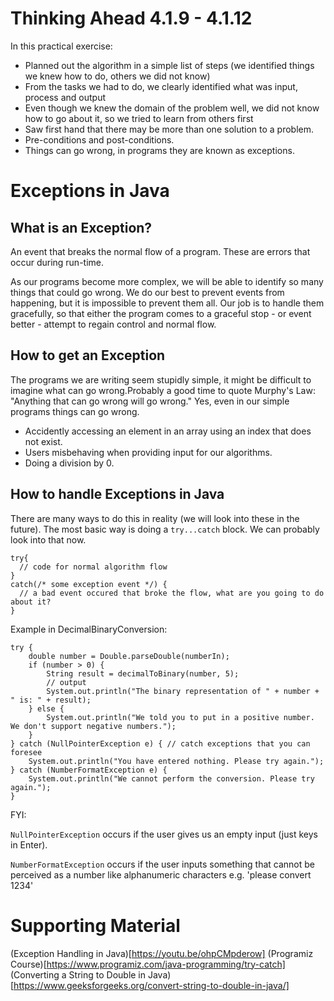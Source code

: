 # Thinking Ahead 4.1.9 - 4.1.12

In this practical exercise:
- Planned out the algorithm in a simple list of steps (we identified things we knew how to do, others we did not know)
- From the tasks we had to do, we clearly identified what was input, process and output
- Even though we knew the domain of the problem well, we did not know how to go about it, so we tried to learn from others first
- Saw first hand that there may be more than one solution to a problem.
- Pre-conditions and post-conditions.
- Things can go wrong, in programs they are known as exceptions.

# Exceptions in Java

## What is an Exception?

An event that breaks the normal flow of a program. These are errors that occur during run-time.

As our programs become more complex, we will be able to identify so many things that could go wrong. We do our best to prevent events from happening, but it is impossible to prevent them all. Our job is to handle them gracefully, so that either the program comes to a graceful stop - or event better - attempt to regain control and normal flow. 

## How to get an Exception

The programs we are writing seem stupidly simple, it might be difficult to imagine what can go wrong.Probably a good time to quote Murphy's Law: "Anything that can go wrong will go wrong." Yes, even in our simple programs things can go wrong.

- Accidently accessing an element in an array using an index that does not exist.
- Users misbehaving when providing input for our algorithms.
- Doing a division by 0.

## How to handle Exceptions in Java

There are many ways to do this in reality (we will look into these in the future). The most basic way is doing a `try...catch` block. We can probably look into that now.

```
try{
  // code for normal algorithm flow
}
catch(/* some exception event */) {
  // a bad event occured that broke the flow, what are you going to do about it?
}
```

Example in DecimalBinaryConversion:

```
try {
    double number = Double.parseDouble(numberIn);
    if (number > 0) {
        String result = decimalToBinary(number, 5);
        // output
        System.out.println("The binary representation of " + number + " is: " + result);
    } else {
        System.out.println("We told you to put in a positive number. We don't support negative numbers.");
    } 
} catch (NullPointerException e) { // catch exceptions that you can foresee
    System.out.println("You have entered nothing. Please try again.");
} catch (NumberFormatException e) {
    System.out.println("We cannot perform the conversion. Please try again.");
}
```
FYI:

`NullPointerException` occurs if the user gives us an empty input (just keys in Enter).

`NumberFormatException` occurs if the user inputs something that cannot be perceived as a number like alphanumeric characters e.g. 'please convert 1234'

# Supporting Material
(Exception Handling in Java)[https://youtu.be/ohpCMpderow]
(Programiz Course)[https://www.programiz.com/java-programming/try-catch]
(Converting a String to Double in Java)[https://www.geeksforgeeks.org/convert-string-to-double-in-java/]